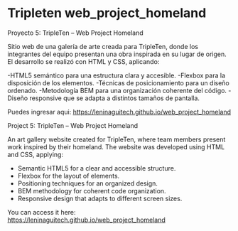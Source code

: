 # Tripleten web_project_homeland

Proyecto 5: TripleTen – Web Project Homeland

Sitio web de una galería de arte creada para TripleTen, donde los integrantes del equipo presentan una obra inspirada en su lugar de origen.
El desarrollo se realizó con HTML y CSS, aplicando:

-HTML5 semántico para una estructura clara y accesible.
-Flexbox para la disposición de los elementos.
-Técnicas de posicionamiento para un diseño ordenado.
-Metodología BEM para una organización coherente del código.
-Diseño responsive que se adapta a distintos tamaños de pantalla.

Puedes ingresar aqui: https://leninaguitech.github.io/web_project_homeland

Project 5: TripleTen – Web Project Homeland

An art gallery website created for TripleTen, where team members present work inspired by their homeland.
The website was developed using HTML and CSS, applying:

- Semantic HTML5 for a clear and accessible structure.
- Flexbox for the layout of elements.
- Positioning techniques for an organized design.
- BEM methodology for coherent code organization.
- Responsive design that adapts to different screen sizes.

You can access it here: https://leninaguitech.github.io/web_project_homeland
